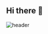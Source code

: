 ## Hi there 👋
![header](https://capsule-render.vercel.app/api?type=transparent&color=76276&height=300&section=header&text=SeoHa%20GitHub%20-%20Good%20to%20see%20you%20%F0%9F%A4%97
)

<!--
**standha/standha** is a ✨ _special_ ✨ repository because its `README.md` (this file) appears on your GitHub profile.

Here are some ideas to get you started:

- 🔭 I’m currently working on ...
- 🌱 I’m currently learning ...
- 👯 I’m looking to collaborate on ...
- 🤔 I’m looking for help with ...
- 💬 Ask me about ...
- 📫 How to reach me: ...
- 😄 Pronouns: ...
- ⚡ Fun fact: ...
-->
